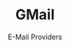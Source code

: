 ---
slug: gmail
title: GMail
subtitle: E-Mail Providers
provider: google
order:
    - tutanota
    - protonmail
    - posteo
    - fastmail
    - soverin
    - thexyz
    - kolab-now
    - mailbox-org
aliases:
    - /ethical-alternatives-to-gmail-yahoo-mail-and-outlook/
---